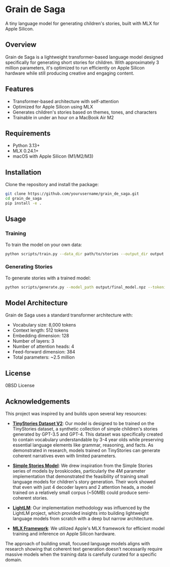 # Grain de Saga

A tiny language model for generating children's stories, built with MLX for Apple Silicon.

## Overview

Grain de Saga is a lightweight transformer-based language model designed specifically for generating short stories for children. With approximately 3 million parameters, it's optimized to run efficiently on Apple Silicon hardware while still producing creative and engaging content.

## Features

- Transformer-based architecture with self-attention
- Optimized for Apple Silicon using MLX
- Generates children's stories based on themes, tones, and characters
- Trainable in under an hour on a MacBook Air M2

## Requirements

- Python 3.13+
- MLX 0.24.1+
- macOS with Apple Silicon (M1/M2/M3)

## Installation

Clone the repository and install the package:

```sh
git clone https://github.com/yourusername/grain_de_saga.git
cd grain_de_saga
pip install -e .
```

## Usage

### Training

To train the model on your own data:

```sh
python scripts/train.py --data_dir path/to/stories --output_dir output
```

### Generating Stories

To generate stories with a trained model:

```sh
python scripts/generate.py --model_path output/final_model.npz --tokenizer_path output/tokenizer.json --theme adventure --tone cheerful --genre fantasy --characters "Alice,Bob"
```

## Model Architecture

Grain de Saga uses a standard transformer architecture with:

- Vocabulary size: 8,000 tokens
- Context length: 512 tokens
- Embedding dimension: 128
- Number of layers: 3
- Number of attention heads: 4
- Feed-forward dimension: 384
- Total parameters: ~2.5 million

## License

0BSD License

## Acknowledgements

This project was inspired by and builds upon several key resources:

- **[TinyStories Dataset V2](https://huggingface.co/datasets/roneneldan/TinyStories/)**: Our model is designed to be trained on the TinyStories dataset, a synthetic collection of simple children's stories generated by GPT-3.5 and GPT-4. This dataset was specifically created to contain vocabulary understandable by 3-4 year olds while preserving essential language elements like grammar, reasoning, and facts. As demonstrated in research, models trained on TinyStories can generate coherent narratives even with limited parameters.

- **[Simple Stories Model](https://huggingface.co/broskicodes/simple-stories-4M)**: We drew inspiration from the Simple Stories series of models by broskicodes, particularly the 4M parameter implementation that demonstrated the feasibility of training small language models for children's story generation. Their work showed that even with just 4 decoder layers and 2 attention heads, a model trained on a relatively small corpus (~50MB) could produce semi-coherent stories.

- **[LightLM](https://github.com/dongyuanjushi/LightLM)**: Our implementation methodology was influenced by the LightLM project, which provided insights into building lightweight language models from scratch with a deep but narrow architecture.

- **[MLX Framework](https://github.com/ml-explore/mlx)**: We utilized Apple's MLX framework for efficient model training and inference on Apple Silicon hardware.

The approach of building small, focused language models aligns with research showing that coherent text generation doesn't necessarily require massive models when the training data is carefully curated for a specific domain.

